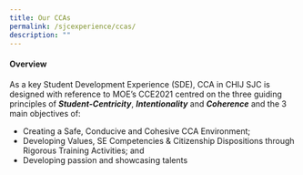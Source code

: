 ```yaml
---
title: Our CCAs
permalink: /sjcexperience/ccas/
description: ""
---
```



#### **Overview**


As a key Student Development Experience (SDE), CCA in CHIJ SJC is designed with reference to MOE’s CCE2021 centred on the three guiding principles of **_Student-Centricity_**, **_Intentionality_** and **_Coherence_** and the 3 main objectives of:  

*   Creating a Safe, Conducive and Cohesive CCA Environment;
*   Developing Values, SE Competencies & Citizenship Dispositions through Rigorous Training Activities; and
*   Developing passion and showcasing talents
